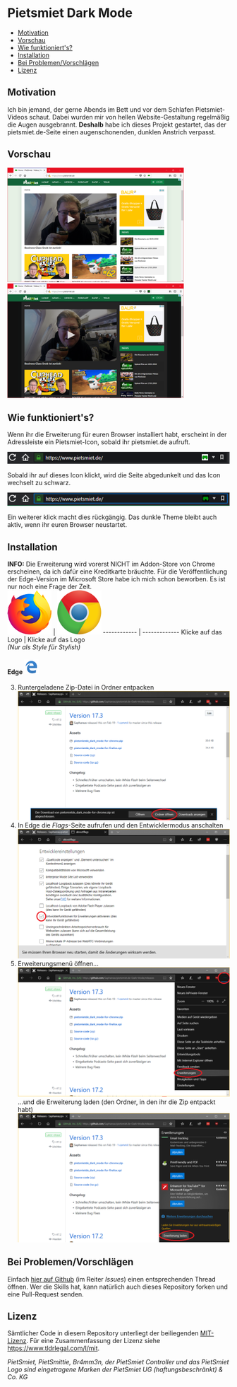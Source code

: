 # Pietsmiet Dark Mode

<!-- TOC -->

- [Motivation](#motivation)
- [Vorschau](#vorschau)
- [Wie funktioniert's?](#wie-funktionierts)
- [Installation](#installation)   
- [Bei Problemen/Vorschlägen](#bei-problemenvorschlägen)
- [Lizenz](#lizenz)

<!-- /TOC -->

## Motivation

Ich bin jemand, der gerne Abends im Bett und vor dem Schlafen Pietsmiet-Videos schaut. Dabei wurden mir von hellen Website-Gestaltung regelmäßig die Augen ausgebrannt. **Deshalb** habe ich dieses Projekt gestartet, das der pietsmiet.de-Seite einen augenschonenden, dunklen Anstrich verpasst.

## Vorschau

<img src=".github/darken_ps_RdMe_2.png" width=400 />
<img src=".github/darken_ps_RdMe_4.png" width=400 />

## Wie funktioniert's?

Wenn ihr die Erweiterung für euren Browser installiert habt, erscheint in der Adressleiste ein Pietsmiet-Icon, sobald ihr pietsmiet.de aufruft.
<p><img src=".github/darken_ps_RdMe_1.png" width=700 /></p>
Sobald ihr auf dieses Icon klickt, wird die Seite abgedunkelt und das Icon wechselt zu schwarz.
<p><img src=".github/darken_ps_RdMe_3.png" width=700 /></p>
Ein weiterer klick macht dies rückgängig.
Das dunkle Theme bleibt auch aktiv, wenn ihr euren Browser neustartet.

## Installation

**INFO:**
Die Erweiterung wird vorerst NICHT im Addon-Store von Chrome erscheinen, da ich dafür eine Kreditkarte bräuchte.
Für die Veröffentlichung der Edge-Version im Microsoft Store habe ich mich schon beworben. Es ist nur noch eine Frage der Zeit.<br>
[![Firefox](.github/firefox-logo.png)](https://addons.mozilla.org/de/firefox/addon/pietsmiet-de-dark-mode/) | [![Chrome](.github/chrome-logo.png)](https://userstyles.org/styles/167688/pietsmiet-de-dark-mode)
------------ | -------------
Klicke auf das Logo | Klicke auf das Logo <br> _(Nur als Style für Stylish)_

#### Edge ![Edge](.github/edge-logo-small.png)

3. Runtergeladene Zip-Datei in Ordner entpacken
![Unzip](.github/darken_ps_inst_ie_3.png)
4. In Edge die _Flags_-Seite aufrufen und den Entwicklermodus anschalten
![Addon-Page](.github/darken_ps_inst_ie_4.png)
5. Erweiterungsmenü öffnen...
![Load Addon](.github/darken_ps_inst_ie_5.png)
...und die Erweiterung laden (den Ordner, in den ihr die Zip entpackt habt)
![Load Addon](.github/darken_ps_inst_ie_6.png)

## Bei Problemen/Vorschlägen

Einfach [hier auf Github](https://github.com/Saphareas/pietsmiet.de-Dark-Mode/issues) (im Reiter _Issues_) einen entsprechenden Thread öffnen. Wer die Skills hat, kann natürlich auch dieses Repository forken und eine Pull-Request senden.

## Lizenz

Sämtlicher Code in diesem Repository unterliegt der beiliegenden [MIT-Lizenz](LICENSE). Für eine Zusammenfassung der Lizenz siehe https://www.tldrlegal.com/l/mit.

_PietSmiet, PietSmittie, Br4mm3n, der PietSmiet Controller und das PietSmiet Logo sind eingetragene Marken der PietSmiet UG (haftungsbeschränkt) & Co. KG_
